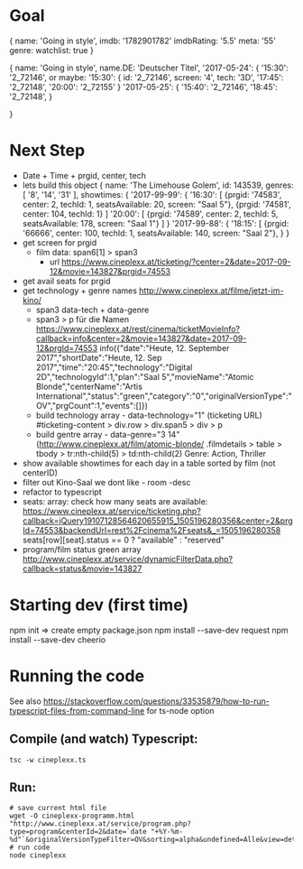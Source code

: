 # Goal

{ name: 'Going in style',
  imdb: '1782901782'
  imdbRating: '5.5' 
  meta: '55' 
  genre: 
  watchlist: true
}



{ name: 'Going in style',
  name.DE: 'Deutscher Titel',
  '2017-05-24': {
       '15:30': '2_72146', 
       or maybe:
                '15:30': { id: '2_72146', screen: '4', tech: '3D', 
       '17:45': '2_72148',
       '20:00': '2_72155' 
  }
  '2017-05-25':
  {
       '15:40': '2_72146', 
       '18:45': '2_72148',
  }

}

# Next Step

- Date + Time + prgid, center, tech
- lets build this object
  { name: 'The Limehouse Golem',
      id: 143539,
      genres: [ '8', '14', '31' ],
      showtimes: {
        '2017-99-99': {
          '16:30': [ {prgid: '74583', center: 2, techId: 1, seatsAvailable: 20, screen: "Saal 5"},
                     {prgid: '74581', center: 104, techId: 1} ]
          '20:00': [ {prgid: '74589', center: 2, techId: 5, seatsAvailable: 178, screen: "Saal 1"} ]
        }
        '2017-99-88': {
          '18:15': [ {prgid: '66666', center: 100, techId: 1, seatsAvailable: 140, screen: "Saal 2"},
      } }
- get screen for prgid
  - film data: span6[1] > span3
      - url https://www.cineplexx.at/ticketing/?center=2&date=2017-09-12&movie=143827&prgid=74553
- get avail seats for prgid
- get technology + genre names http://www.cineplexx.at/filme/jetzt-im-kino/
  - span3 data-tech + data-genre
  - span3 > p für die Namen     
     https://www.cineplexx.at/rest/cinema/ticketMovieInfo?callback=info&center=2&movie=143827&date=2017-09-12&prgId=74553
      info({"date":"Heute, 12. September 2017","shortDate":"Heute, 12. Sep 2017","time":"20:45","technology":"Digital 2D","technologyId":1,"plan":"Saal 5","movieName":"Atomic Blonde","centerName":"Artis International","status":"green","category":"0","originalVersionType":"OV","prgCount":1,"events":[]})
  - build technology array - data-technology="1" (ticketing URL)
        #ticketing-content > div.row > div.span5 > div > p
  - build gentre array - data-genre="3 14"
        (http://www.cineplexx.at/film/atomic-blonde/
         .filmdetails > table > tbody > tr:nth-child(5) > td:nth-child(2)
           <td>Genre:</td>
						<td>Action, Thriller</td>
- show available showtimes for each day in a table sorted by film (not centerID)
- filter out Kino-Saal we dont like - room -desc
- refactor to typescript
- seats: array: check how many seats are available: https://www.cineplexx.at/service/ticketing.php?callback=jQuery19107128564620655915_1505196280356&center=2&prgId=74553&backendUrl=rest%2Fcinema%2Fseats&_=1505196280358
seats[row][seat].status == 0 ? "available" : "reserved"
- program/film status green array http://www.cineplexx.at/service/dynamicFilterData.php?callback=status&movie=143827

# Starting dev (first time)

npm init => create empty package.json
npm install --save-dev request
npm install --save-dev cheerio

# Running the code

See also https://stackoverflow.com/questions/33535879/how-to-run-typescript-files-from-command-line for ts-node option

## Compile (and watch) Typescript:

    tsc -w cineplexx.ts

## Run:

    # save current html file
    wget -O cineplexx-programm.html "http://www.cineplexx.at/service/program.php?type=program&centerId=2&date=`date "+%Y-%m-%d"`&originalVersionTypeFilter=OV&sorting=alpha&undefined=Alle&view=detail"
    # run code
    node cineplexx

